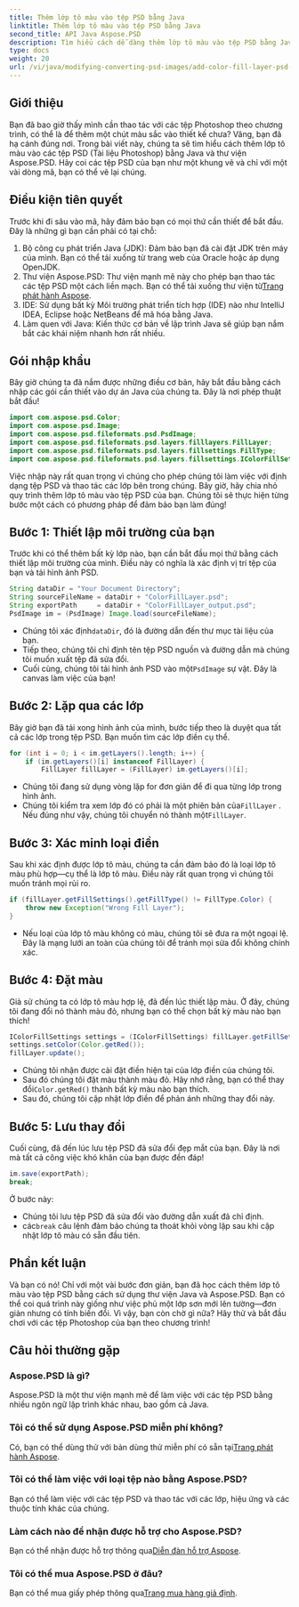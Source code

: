 ```yaml
---
title: Thêm lớp tô màu vào tệp PSD bằng Java
linktitle: Thêm lớp tô màu vào tệp PSD bằng Java
second_title: API Java Aspose.PSD
description: Tìm hiểu cách dễ dàng thêm lớp tô màu vào tệp PSD bằng Java và Aspose.PSD. Hãy làm theo hướng dẫn từng bước của chúng tôi để thiết kế nhanh hơn.
type: docs
weight: 20
url: /vi/java/modifying-converting-psd-images/add-color-fill-layer-psd-files/
---
```

## Giới thiệu
Bạn đã bao giờ thấy mình cần thao tác với các tệp Photoshop theo chương trình, có thể là để thêm một chút màu sắc vào thiết kế chưa? Vâng, bạn đã hạ cánh đúng nơi. Trong bài viết này, chúng ta sẽ tìm hiểu cách thêm lớp tô màu vào các tệp PSD (Tài liệu Photoshop) bằng Java và thư viện Aspose.PSD. Hãy coi các tệp PSD của bạn như một khung vẽ và chỉ với một vài dòng mã, bạn có thể vẽ lại chúng.
## Điều kiện tiên quyết
Trước khi đi sâu vào mã, hãy đảm bảo bạn có mọi thứ cần thiết để bắt đầu. Đây là những gì bạn cần phải có tại chỗ:
1. Bộ công cụ phát triển Java (JDK): Đảm bảo bạn đã cài đặt JDK trên máy của mình. Bạn có thể tải xuống từ trang web của Oracle hoặc áp dụng OpenJDK.
2.  Thư viện Aspose.PSD: Thư viện mạnh mẽ này cho phép bạn thao tác các tệp PSD một cách liền mạch. Bạn có thể tải xuống thư viện từ[Trang phát hành Aspose](https://releases.aspose.com/psd/java/).
3. IDE: Sử dụng bất kỳ Môi trường phát triển tích hợp (IDE) nào như IntelliJ IDEA, Eclipse hoặc NetBeans để mã hóa bằng Java.
4. Làm quen với Java: Kiến thức cơ bản về lập trình Java sẽ giúp bạn nắm bắt các khái niệm nhanh hơn rất nhiều.
## Gói nhập khẩu
Bây giờ chúng ta đã nắm được những điều cơ bản, hãy bắt đầu bằng cách nhập các gói cần thiết vào dự án Java của chúng ta. Đây là nơi phép thuật bắt đầu! 
```java
import com.aspose.psd.Color;
import com.aspose.psd.Image;
import com.aspose.psd.fileformats.psd.PsdImage;
import com.aspose.psd.fileformats.psd.layers.filllayers.FillLayer;
import com.aspose.psd.fileformats.psd.layers.fillsettings.FillType;
import com.aspose.psd.fileformats.psd.layers.fillsettings.IColorFillSettings;
```
Việc nhập này rất quan trọng vì chúng cho phép chúng tôi làm việc với định dạng tệp PSD và thao tác các lớp bên trong chúng.
Bây giờ, hãy chia nhỏ quy trình thêm lớp tô màu vào tệp PSD của bạn. Chúng tôi sẽ thực hiện từng bước một cách có phương pháp để đảm bảo bạn làm đúng!
## Bước 1: Thiết lập môi trường của bạn
Trước khi có thể thêm bất kỳ lớp nào, bạn cần bắt đầu mọi thứ bằng cách thiết lập môi trường của mình. Điều này có nghĩa là xác định vị trí tệp của bạn và tải hình ảnh PSD. 
```java
String dataDir = "Your Document Directory";
String sourceFileName = dataDir + "ColorFillLayer.psd";
String exportPath     = dataDir + "ColorFillLayer_output.psd";
PsdImage im = (PsdImage) Image.load(sourceFileName);
```
-  Chúng tôi xác định`dataDir`, đó là đường dẫn đến thư mục tài liệu của bạn.
- Tiếp theo, chúng tôi chỉ định tên tệp PSD nguồn và đường dẫn mà chúng tôi muốn xuất tệp đã sửa đổi.
-  Cuối cùng, chúng tôi tải hình ảnh PSD vào một`PsdImage` sự vật. Đây là canvas làm việc của bạn!
## Bước 2: Lặp qua các lớp
Bây giờ bạn đã tải xong hình ảnh của mình, bước tiếp theo là duyệt qua tất cả các lớp trong tệp PSD. Bạn muốn tìm các lớp điền cụ thể.
```java
for (int i = 0; i < im.getLayers().length; i++) {
    if (im.getLayers()[i] instanceof FillLayer) {
        FillLayer fillLayer = (FillLayer) im.getLayers()[i];
```
- Chúng tôi đang sử dụng vòng lặp for đơn giản để đi qua từng lớp trong hình ảnh.
-  Chúng tôi kiểm tra xem lớp đó có phải là một phiên bản của`FillLayer` . Nếu đúng như vậy, chúng tôi chuyển nó thành một`FillLayer`.
## Bước 3: Xác minh loại điền
Sau khi xác định được lớp tô màu, chúng ta cần đảm bảo đó là loại lớp tô màu phù hợp—cụ thể là lớp tô màu. Điều này rất quan trọng vì chúng tôi muốn tránh mọi rủi ro.
```java
if (fillLayer.getFillSettings().getFillType() != FillType.Color) {
    throw new Exception("Wrong Fill Layer");
}
```
- Nếu loại của lớp tô màu không có màu, chúng tôi sẽ đưa ra một ngoại lệ. Đây là mạng lưới an toàn của chúng tôi để tránh mọi sửa đổi không chính xác.
## Bước 4: Đặt màu
Giả sử chúng ta có lớp tô màu hợp lệ, đã đến lúc thiết lập màu. Ở đây, chúng tôi đang đổi nó thành màu đỏ, nhưng bạn có thể chọn bất kỳ màu nào bạn thích!
```java
IColorFillSettings settings = (IColorFillSettings) fillLayer.getFillSettings();
settings.setColor(Color.getRed());
fillLayer.update();
```
- Chúng tôi nhận được cài đặt điền hiện tại của lớp điền của chúng tôi.
-  Sau đó chúng tôi đặt màu thành màu đỏ. Hãy nhớ rằng, bạn có thể thay đổi`Color.getRed()` thành bất kỳ màu nào bạn thích.
- Sau đó, chúng tôi cập nhật lớp điền để phản ánh những thay đổi này.
## Bước 5: Lưu thay đổi
Cuối cùng, đã đến lúc lưu tệp PSD đã sửa đổi đẹp mắt của bạn. Đây là nơi mà tất cả công việc khó khăn của bạn được đền đáp!
```java
im.save(exportPath);
break;
```
Ở bước này:
- Chúng tôi lưu tệp PSD đã sửa đổi vào đường dẫn xuất đã chỉ định.
-  các`break` câu lệnh đảm bảo chúng ta thoát khỏi vòng lặp sau khi cập nhật lớp tô màu có sẵn đầu tiên.
## Phần kết luận
Và bạn có nó! Chỉ với một vài bước đơn giản, bạn đã học cách thêm lớp tô màu vào tệp PSD bằng cách sử dụng thư viện Java và Aspose.PSD. Bạn có thể coi quá trình này giống như việc phủ một lớp sơn mới lên tường—đơn giản nhưng có tính biến đổi. Vì vậy, bạn còn chờ gì nữa? Hãy thử và bắt đầu chơi với các tệp Photoshop của bạn theo chương trình!
## Câu hỏi thường gặp
### Aspose.PSD là gì?  
Aspose.PSD là một thư viện mạnh mẽ để làm việc với các tệp PSD bằng nhiều ngôn ngữ lập trình khác nhau, bao gồm cả Java.
### Tôi có thể sử dụng Aspose.PSD miễn phí không?  
 Có, bạn có thể dùng thử với bản dùng thử miễn phí có sẵn tại[Trang phát hành Aspose](https://releases.aspose.com/).
### Tôi có thể làm việc với loại tệp nào bằng Aspose.PSD?  
Bạn có thể làm việc với các tệp PSD và thao tác với các lớp, hiệu ứng và các thuộc tính khác của chúng.
### Làm cách nào để nhận được hỗ trợ cho Aspose.PSD?  
 Bạn có thể nhận được hỗ trợ thông qua[Diễn đàn hỗ trợ Aspose](https://forum.aspose.com/c/psd/34).
### Tôi có thể mua Aspose.PSD ở đâu?  
 Bạn có thể mua giấy phép thông qua[Trang mua hàng giả định](https://purchase.aspose.com/buy).